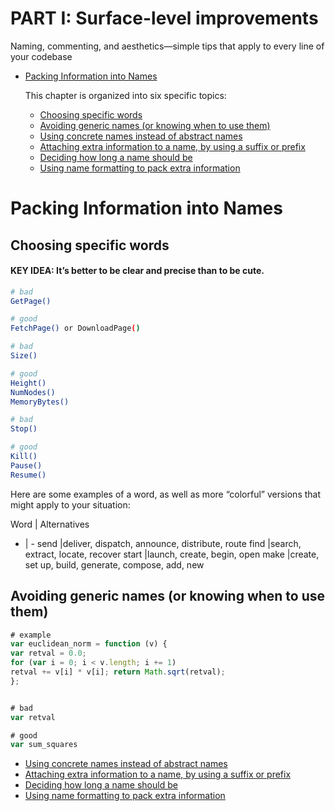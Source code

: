 # PART I: Surface-level improvements

Naming, commenting, and aesthetics—simple tips that apply to every line of your codebase

* [Packing Information into Names](#pack_info)

    This chapter is organized into six specific topics:

    * [Choosing specific words](#pack_info_spw)
    * [Avoiding generic names (or knowing when to use them)](#pack_info_gen)
    * [Using concrete names instead of abstract names](#pack_info_con)
    * [Attaching extra information to a name, by using a suffix or prefix](#pack_info_exn)
    * [Deciding how long a name should be](#pack_info_lon)
    * [Using name formatting to pack extra information](#pack_info_fon)






<a name="pack_info"></a>
# Packing Information into Names

<a name="pack_info_spw"></a>
## Choosing specific words

#### KEY IDEA: It’s better to be clear and precise than to be cute.

```sh
# bad
GetPage()

# good
FetchPage() or DownloadPage()
```



```sh
# bad
Size()

# good
Height()
NumNodes()
MemoryBytes()
```

```sh
# bad
Stop()

# good
Kill()
Pause()
Resume()
```

Here are some examples of a word, as well as more “colorful” versions that might apply to your situation:

Word | Alternatives
- | -
send |deliver, dispatch, announce, distribute, route
find |search, extract, locate, recover
start |launch, create, begin, open
make |create, set up, build, generate, compose, add, new


<a name="pack_info_gen"></a>
## Avoiding generic names (or knowing when to use them)

```javascript
# example
var euclidean_norm = function (v) {
var retval = 0.0;
for (var i = 0; i < v.length; i += 1)
retval += v[i] * v[i]; return Math.sqrt(retval);
};


# bad
var retval

# good
var sum_squares
```





















































* [Using concrete names instead of abstract names](#pack_info_con)
* [Attaching extra information to a name, by using a suffix or prefix](#pack_info_exn)
* [Deciding how long a name should be](#pack_info_lon)
* [Using name formatting to pack extra information](#pack_info_fon)
